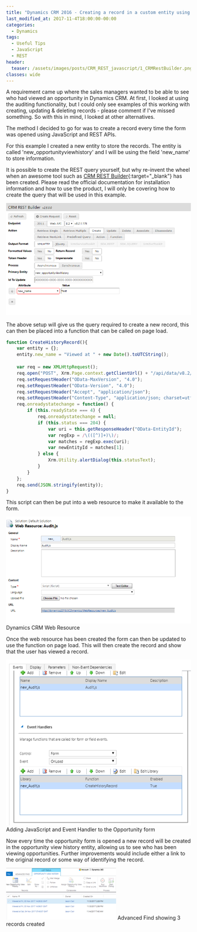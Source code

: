 ```yaml
---
title: "Dynamics CRM 2016 - Creating a record in a custom entity using JavaScript & REST"
last_modified_at: 2017-11-4T18:00:00-00:00
categories:
  - Dynamics
tags:
  - Useful Tips
  - JavaScript
  - REST
header:
  teaser: /assets/images/posts/CRM_REST_javascript/1_CRMRestBuilder.png
classes: wide
---
```

A requirement came up where the sales managers wanted to be able to see who had viewed an opportunity in Dynamics CRM. At first, I looked at using the auditing functionality, but I could only see examples of this working with creating, updating & deleting records - please comment if I've missed something. So with this in mind, I looked at other alternatives.

The method I decided to go for was to create a record every time the form was opened using JavaScript and REST APIs.

For this example I created a new entity to store the records. The entity is called 'new_opportunityviewhistory' and I will be using the field 'new_name' to store information.

It is possible to create the REST query yourself, but why re-invent the wheel when an awesome tool such as [CRM REST Builder](https://github.com/jlattimer/CRMRESTBuilder){:target="_blank"} has been created. Please read the official documentation for installation information and how to use the product, I will only be covering how to create the query that will be used in this example.

![CRM REST Builder Window](/assets/images/posts/CRM_REST_javascript/1_CRMRestBuilder.png)

The above setup will give us the query required to create a new record, this can then be placed into a function that can be called on page load.

```javascript
function CreateHistoryRecord(){
    var entity = {};
    entity.new_name = "Viewed at " + new Date().toUTCString();

    var req = new XMLHttpRequest();
    req.open("POST", Xrm.Page.context.getClientUrl() + "/api/data/v8.2/new_opportunityviewhistories", true);
    req.setRequestHeader("OData-MaxVersion", "4.0");
    req.setRequestHeader("OData-Version", "4.0");
    req.setRequestHeader("Accept", "application/json");
    req.setRequestHeader("Content-Type", "application/json; charset=utf-8");
    req.onreadystatechange = function() {
        if (this.readyState === 4) {
            req.onreadystatechange = null;
            if (this.status === 204) {
                var uri = this.getResponseHeader("OData-EntityId");
                var regExp = /\(([^)]+)\)/;
                var matches = regExp.exec(uri);
                var newEntityId = matches[1];
            } else {
                Xrm.Utility.alertDialog(this.statusText);
            }
        }
    };
    req.send(JSON.stringify(entity));
}
```

This script can then be put into a web resource to make it available to the form.

![Web Resource setup](/assets/images/posts/CRM_REST_javascript/2_CRM_WebResource.png)
Dynamics CRM Web Resource

Once the web resource has been created the form can then be updated to use the function on page load. This will then create the record and show that the user has viewed a record.

![Form Editor window](/assets/images/posts/CRM_REST_javascript/3_CRM_FormEditor.png)
Adding JavaScript and Event Handler to the Opportunity form

Now every time the opportunity form is opened a new record will be created in the opportunity view history entity, allowing us to see who has been viewing opportunities. Further improvements would include either a link to the original record or some way of identifying the record.

![Results from Advanced Find](/assets/images/posts/CRM_REST_javascript/4_CRM_AdvancedFind.png)
Advanced Find showing 3 records created
